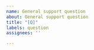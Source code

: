 ```yaml
---
name: General support question
about: General support question
title: "[Q]"
labels: question
assignees: ''

---
```



